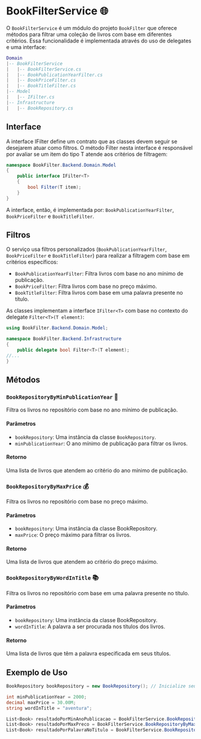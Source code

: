 # BookFilterService 🌐

O `BookFilterService` é um módulo do projeto `BookFilter` que oferece métodos para filtrar uma coleção de livros com base em diferentes critérios. Essa funcionalidade é implementada através do uso de delegates e uma interface:
```lua
Domain
|-- BookFilterService
|   |-- BookFilterService.cs
|   |-- BookPublicationYearFilter.cs
|   |-- BookPriceFilter.cs
|   |-- BookTitleFilter.cs
|-- Model
|   |-- IFilter.cs
|-- Infrastructure
|   |-- BookRepository.cs
```

## Interface 

A interface IFilter<T> define um contrato que as classes devem seguir se desejarem atuar como filtros. O método Filter nesta interface é responsável por avaliar se um item do tipo T atende aos critérios de filtragem:

```csharp
namespace BookFilter.Backend.Domain.Model
{
    public interface IFilter<T>
    {
        bool Filter(T item);
    }
}
```

A interface, então, é implementada por: `BookPublicationYearFilter`, `BookPriceFilter` e `BookTitleFilter`.

## Filtros

O serviço usa filtros personalizados (`BookPublicationYearFilter`, `BookPriceFilter` e `BookTitleFilter`) para realizar a filtragem com base em critérios específicos:

- `BookPublicationYearFilter`: Filtra livros com base no ano mínimo de publicação.
- `BookPriceFilter`: Filtra livros com base no preço máximo.
- `BookTitleFilter`: Filtra livros com base em uma palavra presente no título.

As classes implementam a interface `IFilter<T>` com base no contexto do delegate `Filter<T>(T element)`: 
```csharp
using BookFilter.Backend.Domain.Model;

namespace BookFilter.Backend.Infrastructure
{
    public delegate bool Filter<T>(T element);
//...
}
```

## Métodos

### `BookRepositoryByMinPublicationYear` 📅

Filtra os livros no repositório com base no ano mínimo de publicação.

#### Parâmetros

- `bookRepository`: Uma instância da classe `BookRepository`.
- `minPublicationYear`: O ano mínimo de publicação para filtrar os livros.

#### Retorno

Uma lista de livros que atendem ao critério do ano mínimo de publicação.

### `BookRepositoryByMaxPrice` 💰

Filtra os livros no repositório com base no preço máximo.

#### Parâmetros

- `bookRepository`: Uma instância da classe BookRepository.
- `maxPrice`: O preço máximo para filtrar os livros.

#### Retorno

Uma lista de livros que atendem ao critério do preço máximo.

### `BookRepositoryByWordInTitle` 📚

Filtra os livros no repositório com base em uma palavra presente no título.

#### Parâmetros

- `bookRepository`: Uma instância da classe BookRepository.
- `wordInTitle`: A palavra a ser procurada nos títulos dos livros.

#### Retorno

Uma lista de livros que têm a palavra especificada em seus títulos.

## Exemplo de Uso

```csharp
BookRepository bookRepository = new BookRepository(); // Inicialize seu repositório de livros

int minPublicationYear = 2000;
decimal maxPrice = 30.00M;
string wordInTitle = "aventura";

List<Book> resultadoPorMinAnoPublicacao = BookFilterService.BookRepositoryByMinPublicationYear(bookRepository, minPublicationYear);
List<Book> resultadoPorMaxPreco = BookFilterService.BookRepositoryByMaxPrice(bookRepository, maxPrice);
List<Book> resultadoPorPalavraNoTitulo = BookFilterService.BookRepositoryByWordInTitle(bookRepository, wordInTitle);
